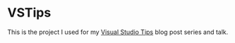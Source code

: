 # VSTips

This is the project I used for my [Visual Studio Tips](https://hutchcodes.net/visual-studio-tips/) blog post series and talk. 
